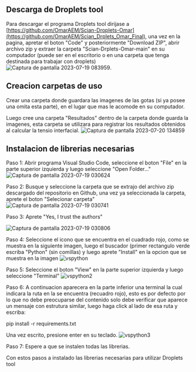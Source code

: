 ## Descarga de Droplets tool
Para descargar el programa Droplets tool dirijase a [https://github.com/OmarAEM/Scian-Droplets-Omar](https://github.com/OmarAEM/Scian_Drplets_Omar_Final), una vez en la pagina, apretar el boton "Code" y posteriormente "Download ZIP", abrir archivo zip y extraer la carpeta "Scian-Drplets-Omar-main" en su computador (puede ser en el escritorio o en una carpeta que tenga destinada para trabajar con droplets)
![Captura de pantalla 2023-07-19 083959](https://github.com/OmarAEM/Scian_Drplets_Omar_Final/assets/115668053/fa314afb-5869-4b82-8ce8-cd6e03ee744d).

## Creacion carpetas de uso
Crear una carpeta donde guardara las imagenes de las gotas (si ya posee una omita esta parte), en el lugar que mas le acomode en su computador.

Luego cree una carpeta "Resultados" dentro de la carpeta donde guarda la imagenes, esta carpeta se utilizara para registrar los resultados obtenidos al calcular la tensio interfacial.
![Captura de pantalla 2023-07-20 134859](https://github.com/OmarAEM/Scian_Drplets_Omar_Final/assets/115668053/7f2d8353-679c-4b08-8b02-d18decdfcbc2)

## Instalacion de librerias necesarias

Paso 1: Abrir programa Visual Studio Code, seleccione el boton "File" en la parte superior izquierda y luego seleccione "Open Folder..."
![Captura de pantalla 2023-07-19 030624](https://github.com/OmarAEM/Scian_Drplets_Omar_Final/assets/115668053/d55776d5-af8d-4a33-9339-24afee828a99)

Paso 2: Busque y seleccione la carpeta que se extrajo del archivo zip descargado del repositorio en Github, una vez ya seleccionada la carpeta, aprete el boton "Selecionar carpeta"
![Captura de pantalla 2023-07-19 030741](https://github.com/OmarAEM/Scian_Drplets_Omar_Final/assets/115668053/9166fd62-3128-4cfc-88b2-cf4737db64c0)

Paso 3: Aprete "Yes, I trust the authors"

![Captura de pantalla 2023-07-19 030806](https://github.com/OmarAEM/Scian_Drplets_Omar_Final/assets/115668053/3d9aaa22-58da-452f-825d-bd2cffa751ba)

Paso 4: Seleccione el icono que se encuentra en el cuadrado rojo, como se muestra en la siguiente imagen, luego el buscador (primer rectangulo verde escriba "Python" (sin comillas) y luego aprete "Install" en la opcion que se muestra en la imagen
![vspython](https://github.com/OmarAEM/Scian_Drplets_Omar_Final/assets/115668053/b25a9c7d-9534-48da-a75d-185763e3f759)

Paso 5: Seleccione el boton "View" en la parte superior izquierda y luego seleccione "Terminal"
![vspython2](https://github.com/OmarAEM/Scian_Drplets_Omar_Final/assets/115668053/68466f45-f19d-457e-a239-35b46828fa29)

Paso 6: A continuacion aparecera en la parte inferior una terminal la cual indicara la ruta en la se encuentra (recuadro rojo), esto es por defecto por lo que no debe preocuparse del contenido solo debe verificar que aparece un mensaje con estrutura similar, luego haga click al lado de esa ruta y escriba:

pip install -r requirements.txt

Una vez escrito, presione enter en su teclado.
![vspython3](https://github.com/OmarAEM/Scian_Drplets_Omar_Final/assets/115668053/e9f15160-1cf8-42d3-a283-79a73d20c099)

Paso 7: Espere a que se instalen todas las librerias.

Con estos pasos a instalado las librerias necesarias para utilizar Droplets tool
